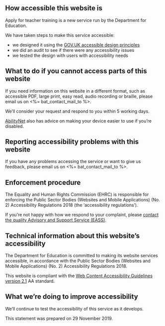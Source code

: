 ## How accessible this website is

Apply for teacher training is a new service run by the Department for Education.

We have taken steps to make this service accessible:

* we designed it using the [GOV.UK accessible design principles](https://design-system.service.gov.uk/accessibility/)
* we did an audit to see if there were any accessibility issues
* we tested the design with users with accessibility needs

## What to do if you cannot access parts of this website

If you need information on this website in a different format, such as accessible PDF, large print, easy read, audio recording or braille, please email us on <%= bat_contact_mail_to %>.

We’ll consider your request and respond to you within 5 working days.

[AbilityNet](https://mcmw.abilitynet.org.uk/) also has advice on making your device easier to use if you’re disabled.

## Reporting accessibility problems with this website

If you have any problems accessing the service or want to give us feedback, please email us on <%= bat_contact_mail_to %>.

## Enforcement procedure

The Equality and Human Rights Commission (EHRC) is responsible for enforcing the Public Sector Bodies (Websites and Mobile Applications) (No. 2) Accessibility Regulations 2018 (the ‘accessibility regulations’).

If you’re not happy with how we respond to your complaint, please [contact the quality Advisory and Support Service (EASS)](https://www.equalityadvisoryservice.com/).

## Technical information about this website’s accessibility

The Department for Education is committed to making its website services accessible, in accordance with the Public Sector Bodies (Websites and Mobile Applications) (No. 2) Accessibility Regulations 2018.

This website is compliant with the [Web Content Accessibility Guidelines version 2.1](https://www.w3.org/TR/WCAG21) AA standard.

## What we’re doing to improve accessibility

We’ll continue to test the accessibility of this service as it develops.

This statement was prepared on 29 November 2019.
